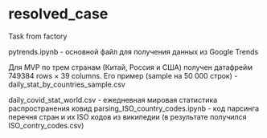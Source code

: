 # resolved_case
Task from factory

pytrends.ipynb - основной файл для получения данных из Google Trends

Для MVP по трем странам (Китай, Россия и США) получен датафрейм 749384 rows × 39 columns. Его пример (sample на 50 000 строк) - daily_stat_by_countries_sample.csv




daily_covid_stat_world.csv - ежедневная мировая статистика распространения ковид
parsing_ISO_country_codes.ipynb - код парсинга перечня стран и их ISO кодов из википедии (в результате получился ISO_contry_codes.csv)
